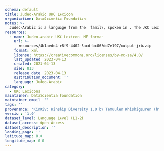 ```yaml
---
schema: default
title: Judeo-Arabic UKC Lexicon
organization: DataScientia Foundation
notes: >-
  Judeo-Arabic is a language from the  family, spoken in . The UKC Lexicon of Judeo-Arabic is represented as a lexico-semantic network. It consists of words, word senses, synsets, as well as sense-level and synset-level relationships.
resources:
  - name: Judeo-Arabic UKC Lexicon LMF format
    url: >-
      resources/4b1aede4-e8f9-4402-8acd-bc062dd7e197/output-jrb.zip
    format: xml
    license: https://creativecommons.org/licenses/by-nc-sa/4.0/
    last_updated: 2023-04-13
    created: 2023-04-13
    size: 813
    release_date: 2023-04-13
    distribution_document: ''
    language: Judeo-Arabic
category:
  - UKC Lexicons
maintainer: DataScientia Foundation
maintainer_email: ''
tags: ''
provenance: 'KinDiv: Kinship Diversity 1.0 by Temuulen Khishigsuren (http://ukc.disi.unitn.it/index.php/kinship/); Princeton WordNet 2.1 by Princeton University (https://wordnet.princeton.edu)'
version: '1.0'
dataset_level: Language Level (L1-2)
dataset_access: Open Access
dataset_description: ''
landing_page: ''
latitude_map: 0.0
longitude_map: 0.0
---
```

